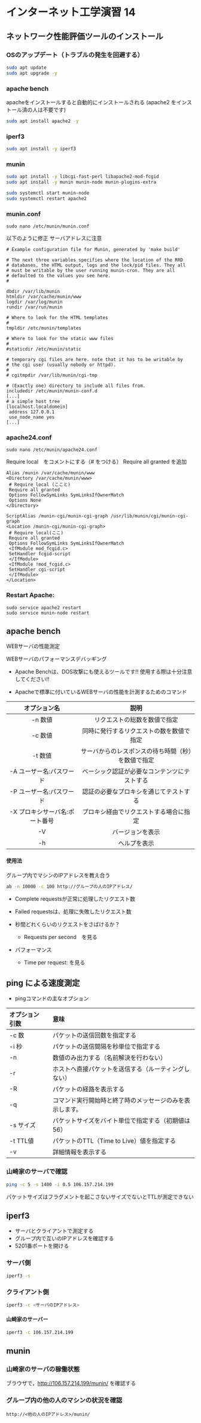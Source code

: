 # インターネット工学演習 14

## ネットワーク性能評価ツールのインストール

### OSのアップデート（トラブルの発生を回避する）

```bash
sudo apt update
sudo apt upgrade -y
```

### apache bench

apacheをインストールすると自動的にインストールされる
(apache2 をインストール済の人は不要です)

```bash
sudo apt install apache2 -y
```

### iperf3

```bash
sudo apt install -y iperf3
```

### munin

```bash
sudo apt install -y libcgi-fast-perl libapache2-mod-fcgid
sudo apt install -y munin munin-node munin-plugins-extra
```

```bash
sudo systemctl start munin-node
sudo systemctl restart apache2
```

### munin.conf

```
sudo nano /etc/munin/munin.conf
```

以下のように修正 
サーバアドレスに注意

```
# Example configuration file for Munin, generated by 'make build'

# The next three variables specifies where the location of the RRD
# databases, the HTML output, logs and the lock/pid files. They all
# must be writable by the user running munin-cron. They are all
# defaulted to the values you see here.
#

dbdir /var/lib/munin
htmldir /var/cache/munin/www
logdir /var/log/munin
rundir /var/run/munin

# Where to look for the HTML templates
#
tmpldir /etc/munin/templates

# Where to look for the static www files
#
#staticdir /etc/munin/static

# temporary cgi files are here. note that it has to be writable by
# the cgi user (usually nobody or httpd).
#
# cgitmpdir /var/lib/munin/cgi-tmp

# (Exactly one) directory to include all files from.
includedir /etc/munin/munin-conf.d
[...]
# a simple host tree
[localhost.localdomein]
 address 127.0.0.1
 use_node_name yes
[...]
```

### apache24.conf


```
sudo nano /etc/munin/apache24.conf
```

Require local　をコメントにする（#  をつける）
Require all granted を追加

```
Alias /munin /var/cache/munin/www
<Directory /var/cache/munin/www>
 # Require local (ここと)
 Require all granted
 Options FollowSymLinks SymLinksIfOwnerMatch
 Options None
</Directory>

ScriptAlias /munin-cgi/munin-cgi-graph /usr/lib/munin/cgi/munin-cgi-graph
<Location /munin-cgi/munin-cgi-graph>
 # Require local(ここ)
 Require all granted
 Options FollowSymLinks SymLinksIfOwnerMatch
 <IfModule mod_fcgid.c>
 SetHandler fcgid-script
 </IfModule>
 <IfModule !mod_fcgid.c>
 SetHandler cgi-script
 </IfModule>
</Location>
```

### Restart Apache:

```
sudo service apache2 restart
sudo service munin-node restart
```


## apache bench

WEBサーバの性能測定

WEBサーバのパフォーマンスデバッギング

* Apache Benchは、DOS攻撃にも使えるツールです!! 使用する際は十分注意してください!!

* Apacheで標準に付いているWEBサーバの性能を計測するためのコマンド


|オプション名	|説明|
|:--:|:--:|
|-n 数値	|リクエストの総数を数値で指定|
|-c 数値	|同時に発行するリクエストの数を数値で指定|
|-t 数値	|サーバからのレスポンスの待ち時間（秒）を数値で指定|
|-A ユーザー名:パスワード	|ベーシック認証が必要なコンテンツにテストする|
|-P ユーザー名:パスワード	|認証の必要なプロキシを通じてテストする|
|-X プロキシサーバ名:ポート番号	|プロキシ経由でリクエストする場合に指定|
|-V	|バージョンを表示|
|-h	|ヘルプを表示|

#### 使用法

グループ内でマシンのIPアドレスを教え合う


```bash
ab -n 10000 -c 100 http://グループの人のIPアドレス/
```

* Complete requestsが正常に処理したリクエスト数
* Failed requestsは、処理に失敗したリクエスト数

* 秒間どれくらいのリクエストをさばけるか？
	* Requests per second　を見る

* パフォーマンス
	* Time per request: を見る

## ping による速度測定

* pingコマンドの主なオプション

|オプション 引数	|意味|
|:--|:--|
|-c 数	|パケットの送信回数を指定する|
|-i 秒	|パケットの送信間隔を秒単位で指定する|
|-n	|数値のみ出力する（名前解決を行わない）|
|-r	|ホストへ直接パケットを送信する（ルーティングしない）|
|-R	|パケットの経路を表示する|
|-q	|コマンド実行開始時と終了時のメッセージのみを表示します。|
|-s サイズ	|パケットサイズをバイト単位で指定する（初期値は56）|
|-t TTL値	|パケットのTTL（Time to Live）値を指定する|
|-v	|詳細情報を表示する|

### 山崎家のサーバで確認

```bash
ping -c 5 -s 1400 -i 0.5 106.157.214.199
```

パケットサイズはフラグメントを起こさないサイズでないとTTLが測定できない


## iperf3 

* サーバとクライアントで測定する
* グループ内で互いのIPアドレスを確認する
* 5201番ポートを開ける


### サーバ側

```bash
iperf3 -s
```

### クライアント側

```bash
iperf3 -c <サーバのIPアドレス>
```

#### 山崎家のサーバー

```bash
iperf3 -c 106.157.214.199
```


## munin

### 山崎家のサーバの稼働状態

ブラウザで，http://106.157.214.199/munin/ を確認する

### グループ内の他の人のマシンの状況を確認

```
http://<他の人のIPアドレス>/munin/
```





